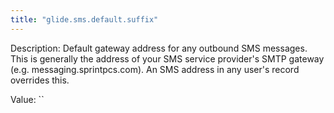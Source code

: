```yaml
---
title: "glide.sms.default.suffix"
---
```


Description: Default gateway address for any outbound SMS messages. This is generally the address of your SMS service provider's SMTP gateway (e.g. messaging.sprintpcs.com). An SMS address in any user's record overrides this.

Value: ``